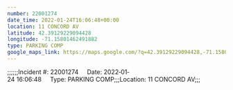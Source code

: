 ```yaml
---
number: 22001274
date_time: 2022-01-24T16:06:48+00:00
location: 11 CONCORD AV
latitude: 42.39129229094428
longitude: -71.15801462491882
type: PARKING COMP
google_maps_link: https://maps.google.com/?q=42.39129229094428,-71.15801462491882
---
```


;;;;;;Incident #: 22001274     Date: 2022‐01‐24 16:06:48     Type: PARKING COMP;;;Location: 11 CONCORD AV;;;
